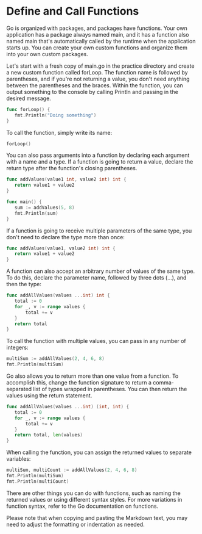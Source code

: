 # Define and Call Functions
Go is organized with packages, and packages have functions. Your own application has a package always named main, and it has a function also named main that's automatically called by the runtime when the application starts up. You can create your own custom functions and organize them into your own custom packages.

Let's start with a fresh copy of main.go in the practice directory and create a new custom function called forLoop. The function name is followed by parentheses, and if you're not returning a value, you don't need anything between the parentheses and the braces. Within the function, you can output something to the console by calling Println and passing in the desired message.

 ```go
func forLoop() {
    fmt.Println("Doing something")
}
```

To call the function, simply write its name:

 ```go
forLoop()
```
You can also pass arguments into a function by declaring each argument with a name and a type. If a function is going to return a value, declare the return type after the function's closing parentheses.

 ```go
func addValues(value1 int, value2 int) int {
    return value1 + value2
}

func main() {
    sum := addValues(5, 8)
    fmt.Println(sum)
}
```


If a function is going to receive multiple parameters of the same type, you don't need to declare the type more than once:

 ```go
func addValues(value1, value2 int) int {
    return value1 + value2
}
```


A function can also accept an arbitrary number of values of the same type. To do this, declare the parameter name, followed by three dots (...), and then the type:

 ```go
func addAllValues(values ...int) int {
    total := 0
    for _, v := range values {
        total += v
    }
    return total
}
```


To call the function with multiple values, you can pass in any number of integers:

 ```go
multiSum := addAllValues(2, 4, 6, 8)
fmt.Println(multiSum)
```


Go also allows you to return more than one value from a function. To accomplish this, change the function signature to return a comma-separated list of types wrapped in parentheses. You can then return the values using the return statement.

 ```go
func addAllValues(values ...int) (int, int) {
    total := 0
    for _, v := range values {
        total += v
    }
    return total, len(values)
}
```


When calling the function, you can assign the returned values to separate variables:

 ```go
multiSum, multiCount := addAllValues(2, 4, 6, 8)
fmt.Println(multiSum)
fmt.Println(multiCount)
```


There are other things you can do with functions, such as naming the returned values or using different syntax styles. For more variations in function syntax, refer to the Go documentation on functions.

Please note that when copying and pasting the Markdown text, you may need to adjust the formatting or indentation as needed.